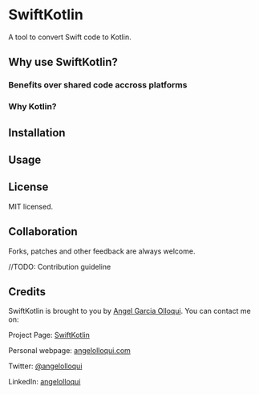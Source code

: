 # SwiftKotlin

A tool to convert Swift code to Kotlin.

## Why use SwiftKotlin?

### Benefits over shared code accross platforms

### Why Kotlin?


## Installation


## Usage


## License

MIT licensed.

## Collaboration

Forks, patches and other feedback are always welcome.

//TODO: Contribution guideline


## Credits

SwiftKotlin is brought to you by [Angel Garcia Olloqui](http://angelolloqui.com). You can contact me on:

Project Page: [SwiftKotlin](https://github.com/angelolloqui/SwiftKotlin)

Personal webpage: [angelolloqui.com](http://angelolloqui.com)

Twitter: [@angelolloqui](http://twitter.com/angelolloqui)

LinkedIn: [angelolloqui](http://www.linkedin.com/in/angelolloqui)


